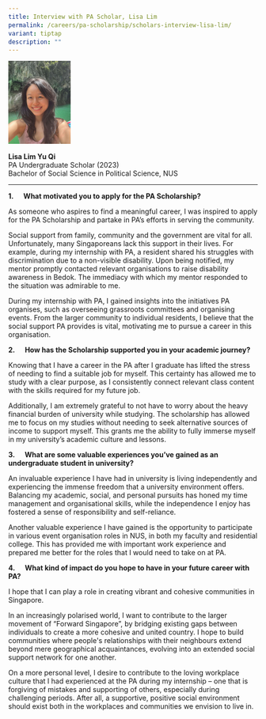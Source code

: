 ```yaml
---
title: Interview with PA Scholar, Lisa Lim
permalink: /careers/pa-scholarship/scholars-interview-lisa-lim/
variant: tiptap
description: ""
---
```

<p></p>
<div class="isomer-image-wrapper">
<img style="width: 25%;" height="auto" width="100%" alt="" src="/images/Careers/Photo___Lisa_Lim__Portrait_S_.jpg">
</div>
<p><strong>Lisa Lim Yu Qi</strong>
<br>PA Undergraduate Scholar (2023)
<br>Bachelor of Social Science in Political Science, NUS</p>
<hr>
<p><strong>1.&nbsp; &nbsp; &nbsp; What motivated you to apply for the PA Scholarship?</strong>
</p>
<p>As someone who aspires to find a meaningful career, I was inspired to
apply for the PA Scholarship and partake in PA’s efforts in serving the
community.</p>
<p>Social support from family, community and the government are vital for
all. Unfortunately, many Singaporeans lack this support in their lives.
For example, during my internship with PA, a resident shared his struggles
with discrimination due to a non-visible disability. Upon being notified,
my mentor promptly contacted relevant organisations to raise disability
awareness in Bedok. The immediacy with which my mentor responded to the
situation was admirable to me.</p>
<p>During my internship with PA, I gained insights into the initiatives PA
organises, such as overseeing grassroots committees and organising events.
From the larger community to individual residents, I believe that the social
support PA provides is vital, motivating me to pursue a career in this
organisation.</p>
<p><strong>2.&nbsp; &nbsp; &nbsp; How has the Scholarship supported you in your academic journey?</strong>
</p>
<p>Knowing that I have a career in the PA after I graduate has lifted the
stress of needing to find a suitable job for myself. This certainty has
allowed me to study with a clear purpose, as I consistently connect relevant
class content with the skills required for my future job.</p>
<p>Additionally, I am extremely grateful to not have to worry about the heavy
financial burden of university while studying. The scholarship has allowed
me to focus on my studies without needing to seek alternative sources of
income to support myself. This grants me the ability to fully immerse myself
in my university’s academic culture and lessons.&nbsp;</p>
<p><strong>3.&nbsp; &nbsp; &nbsp; What are some valuable experiences you’ve gained as an undergraduate student in university?</strong>
</p>
<p>An invaluable experience I have had in university is living independently
and experiencing the immense freedom that a university environment offers.
Balancing my academic, social, and personal pursuits has honed my time
management and organisational skills, while the independence I enjoy has
fostered a sense of responsibility and self-reliance.</p>
<p>Another valuable experience I have gained is the opportunity to participate
in various event organisation roles in NUS, in both my faculty and residential
college. This has provided me with important work experience and prepared
me better for the roles that I would need to take on at PA.</p>
<p><strong>4.&nbsp; &nbsp; &nbsp; What kind of impact do you hope to have in your future career with PA?</strong>
</p>
<p>I hope that I can play a role in creating vibrant and cohesive communities
in Singapore.</p>
<p>In an increasingly polarised world, I want to contribute to the larger
movement of “Forward Singapore”, by bridging existing gaps between individuals
to create a more cohesive and united country. I hope to build communities
where people's relationships with their neighbours extend beyond mere geographical
acquaintances, evolving into an extended social support network for one
another.</p>
<p>On a more personal level, I desire to contribute to the loving workplace
culture that I had experienced at the PA during my internship – one that
is forgiving of mistakes and supporting of others, especially during challenging
periods. After all, a supportive, positive social environment should exist
both in the workplaces and communities we envision to live in.</p>